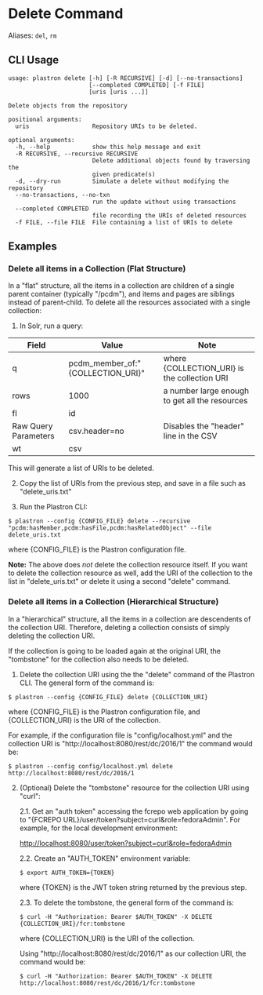 # Delete Command

Aliases: `del`, `rm`

## CLI Usage

```
usage: plastron delete [-h] [-R RECURSIVE] [-d] [--no-transactions]
                       [--completed COMPLETED] [-f FILE]
                       [uris [uris ...]]

Delete objects from the repository

positional arguments:
  uris                  Repository URIs to be deleted.

optional arguments:
  -h, --help            show this help message and exit
  -R RECURSIVE, --recursive RECURSIVE
                        Delete additional objects found by traversing the
                        given predicate(s)
  -d, --dry-run         Simulate a delete without modifying the repository
  --no-transactions, --no-txn
                        run the update without using transactions
  --completed COMPLETED
                        file recording the URIs of deleted resources
  -f FILE, --file FILE  File containing a list of URIs to delete
```

## Examples

### Delete all items in a Collection (Flat Structure)

In a "flat" structure, all the items in a collection are children of a single
parent container (typically "/pcdm"), and items and pages are siblings instead
of parent-child.  To delete all the resources associated with a single
collection:

1) In Solr, run a query:

| Field                | Value                             | Note |
| -------------------- | --------------------------------- | ---- |
| q                    | pcdm_member_of:"{COLLECTION_URI}" | where {COLLECTION_URI} is the collection URI |
| rows                 | 1000                              | a number large enough to get all the resources |
| fl                   | id                                |      |
| Raw Query Parameters | csv.header=no                     | Disables the "header" line in the CSV |
| wt                   | csv                               |      |

This will generate a list of URIs to be deleted.

2) Copy the list of URIs from the previous step, and save in a file such as
"delete_uris.txt"

3) Run the Plastron CLI:

```
$ plastron --config {CONFIG_FILE} delete --recursive "pcdm:hasMember,pcdm:hasFile,pcdm:hasRelatedObject" --file delete_uris.txt
```

where {CONFIG_FILE} is the Plastron configuration file.

**Note:** The above does _not_ delete the collection resource itself. If you
want to delete the collection resource as well, add the URI of the collection
to the list in "delete_uris.txt" or delete it using a second "delete" command.

### Delete all items in a Collection (Hierarchical Structure)

In a "hierarchical" structure, all the items in a collection are descendents of
the collection URI. Therefore, deleting a collection consists of simply deleting
the collection URI.

If the collection is going to be loaded again at the original URI, the
"tombstone" for the collection also needs to be deleted.

1) Delete the collection URI using the the "delete" command of the Plastron CLI.
The general form of the command is:

```
$ plastron --config {CONFIG_FILE} delete {COLLECTION_URI}
```

where {CONFIG_FILE} is the Plastron configuration file, and {COLLECTION_URI}
is the URI of the collection.

For example, if the configuration file is "config/localhost.yml" and the
collection URI is "http://localhost:8080/rest/dc/2016/1" the command would be:

```
$ plastron --config config/localhost.yml delete http://localhost:8080/rest/dc/2016/1
```

2) (Optional) Delete the "tombstone" resource for the collection URI using
"curl":

    2.1. Get an "auth token" accessing the fcrepo web application by going to
    "{FCREPO URL}/user/token?subject=curl&role=fedoraAdmin". For example, for
    the local development environment:

    [http://localhost:8080/user/token?subject=curl&role=fedoraAdmin](http://localhost:8080/user/token?subject=curl&role=fedoraAdmin)

    2.2. Create an "AUTH_TOKEN" environment variable:

    ```
    $ export AUTH_TOKEN={TOKEN}
    ```

    where {TOKEN} is the JWT token string returned by the previous step.

    2.3. To delete the tombstone, the general form of the command is:

    ```
    $ curl -H "Authorization: Bearer $AUTH_TOKEN" -X DELETE {COLLECTION_URI}/fcr:tombstone
    ```

    where {COLLECTION_URI} is the URI of the collection.

    Using "http://localhost:8080/rest/dc/2016/1" as our collection URI, the command
    would be:

    ```
    $ curl -H "Authorization: Bearer $AUTH_TOKEN" -X DELETE http://localhost:8080/rest/dc/2016/1/fcr:tombstone
    ```